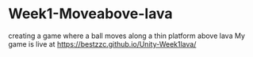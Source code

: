 # Week1-Moveabove-lava
 creating a game where a ball moves along a thin platform above lava
My game is live at https://bestzzc.github.io/Unity-Week1lava/
